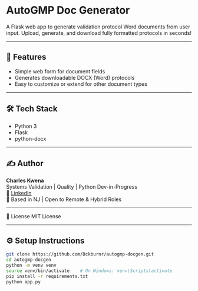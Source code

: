 # AutoGMP Doc Generator

A Flask web app to generate validation protocol Word documents from user input. Upload, generate, and download fully formatted protocols in seconds!

---

## 🚀 Features

- Simple web form for document fields
- Generates downloadable DOCX (Word) protocols
- Easy to customize or extend for other document types

---

## 🛠️ Tech Stack

- Python 3
- Flask
- python-docx

---

## ✍️ Author

**Charles Kwena**  
Systems Validation | Quality | Python Dev-in-Progress  
🔗 [LinkedIn](https://www.linkedin.com/in/charles-k-a198b9137/)  
📍 Based in NJ | Open to Remote & Hybrid Roles  

---

📄 License
MIT License

---

## ⚙️ Setup Instructions

```bash
git clone https://github.com/Bckburnr/autogmp-docgen.git
cd autogmp-docgen
python -m venv venv
source venv/bin/activate    # On Windows: venv\Scripts\activate
pip install -r requirements.txt
python app.py

